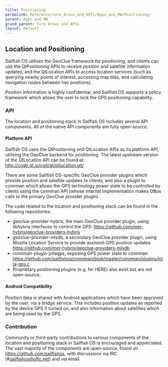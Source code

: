 ```yaml
---
title: Positioning
permalink: Reference/Core_Areas_and_APIs/Apps_and_MW/Positioning/
parent: Apps and MW
grand_parent: Core Areas and APIs
layout: default
---
```


## Location and Positioning

Sailfish OS utilises the GeoClue framework for positioning, and clients
can use the QtPositioning APIs to receive position and satellite
information updates, and the QtLocation APIs to access location services
(such as querying nearby points of interest, accessing map tiles, and
calculating navigation routes between two positions).

Position information is highly confidential, and Sailfish OS supports a
policy framework which allows the user to lock the GPS positioning
capability.

### API

The location and positioning stack in Sailfish OS includes several API
components. All of the native API components are fully open-source.

#### Platform API

Sailfish OS uses the QtPositioning and QtLocation APIs as its platform
API, utilising the GeoClue backend for positioning. The latest upstream
version of the QtLocation API can be found at:
<http://code.qt.io/cgit/qt/qtlocation.git/>

There are some Sailfish OS-specific GeoClue provider plugins which
provide position and satellite updates to clients, and also a plugin to
connman which allows the GPS technology power state to be controlled by
clients using the connman API (whose internal implementation makes DBus
calls to the primary GeoClue provider plugin).

The code related to the location and positioning stack can be found in
the following repositories:

  - geoclue-provider-hybris, the main GeoClue provider plugin, using
    libhybris interfaces to control the GPS:
    <https://github.com/mer-hybris/geoclue-providers-hybris>
  - geoclue-provider-mlsdb, a secondary GeoClue provider plugin, using
    Mozilla Location Service to provide assisted-GPS position updates:
    <https://github.com/mer-hybris/geoclue-providers-mlsdb>
  - connman-plugin-jollagps, exposing GPS power state to connman:
    <https://github.com/sailfishos/connman/blob/master/connman/plugins/jolla-gps.c>
  - Proprietary positioning plugins (e.g. for HERE) also exist but are
    not open-source.

#### Android Compatibility

Position data is shared with Android applications which have been
approved by the user, via a bridge service. This includes position
updates as reported by the device GPS if turned on, and also information
about satellites which are being used by the GPS.

### Contribution

Community or third-party contributions to various components of the
location and positioning stack in Sailfish OS is encouraged and
appreciated. The vast majority of the components are open-source, found
on <https://github.com/sailfishos>, with discussions via IRC
(\#sailfishos@oftc.net) and via email.
